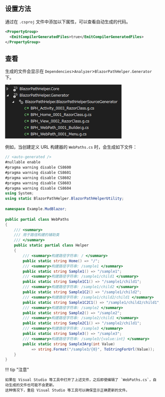 ## 设置方法

通过在 `.csproj` 文件中添加以下属性，可以查看自动生成的代码。

```xml title="project.csproj"
<PropertyGroup>
  <EmitCompilerGeneratedFiles>true</EmitCompilerGeneratedFiles>
</PropertyGroup>
```

## 查看

生成的文件会显示在 `Dependencies`>`Analyzer`>`BlazorPathHelper.Generator` 下。

![generator-source-location](../../assets/generator-code-view.png)

例如，当创建定义 URL 构建器的 `WebPaths.cs` 时，会生成如下文件：

```csharp title="Auto Generated Code"
// <auto-generated />
#nullable enable
#pragma warning disable CS8600
#pragma warning disable CS8601
#pragma warning disable CS8602
#pragma warning disable CS8603
#pragma warning disable CS8604
using System;
using static BlazorPathHelper.BlazorPathHelperUtility;

namespace Example.MudBlazor;

public partial class WebPaths
{
    /// <summary>
    /// 用于路径构建的辅助类
    /// </summary>
    public static partial class Helper
    {
        /// <summary>构建路径字符串: / </summary>
        public static string Home() => "/";
        /// <summary>构建路径字符串: /sample1 </summary>
        public static string Sample1() => "/sample1";
        /// <summary>构建路径字符串: /sample1/child1 </summary>
        public static string Sample1C1() => "/sample1/child1";
        /// <summary>构建路径字符串: /sample1/child2 </summary>
        public static string Sample1C2() => "/sample1/child2";
        /// <summary>构建路径字符串: /sample1/child2/child1 </summary>
        public static string Sample1C2C1() => "/sample1/child2/child1";
        /// <summary>构建路径字符串: /sample2 </summary>
        public static string Sample2() => "/sample2";
        /// <summary>构建路径字符串: /sample2/child1 </summary>
        public static string Sample2C1() => "/sample2/child1";
        /// <summary>构建路径字符串: /sample3 </summary>
        public static string Sample3() => "/sample3";
        /// <summary>构建路径字符串: /sample3/{value:int} </summary>
        public static string Sample3Arg(int Value)
            => string.Format("/sample3/{0}", ToStringForUrl(Value));
    }
}
```

!!! tip "注意"

    如果在 Visual Studio 等工具中打开了上述文件，之后即使编辑了 `WebPaths.cs`，自动生成的文件也可能不会更新。
    这种情况下，重启 Visual Studio 等工具可以确保显示正确更新的文件。